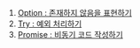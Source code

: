 1. [Option : 존재하지 않음을 표현하기](http://blog.seulgi.kim/2015/07/monad-option.html)
1. [Try : 예외 처리하기](http://blog.seulgi.kim/2015/07/monad-try.html)
1. [Promise : 비동기 코드 작성하기](http://blog.seulgi.kim/2015/09/monad-promise.html)
